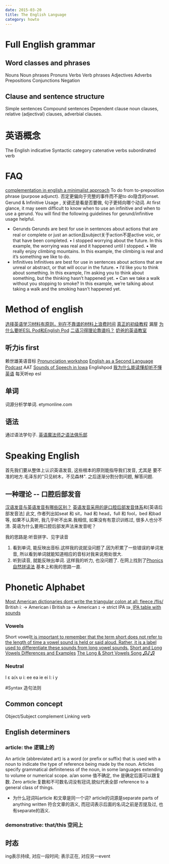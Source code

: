 ```yaml
---
date: 2015-03-20
title: The English Language
category: howto
---
```



# Full English grammar
## Word classes and phrases
Nouns
Noun phrases
Pronuns
Verbs
Verb phrases
Adjectives
Adverbs
Prepositions
Conjunctions
Negation
## Clause and sentence structure
Simple sentences
Compound sentences
Dependent clause
noun clauses, 
relative (adjectival) clauses, 
adverbial clauses.

# 英语概念
The English indicative
Syntactic category
catenative verbs 
subordinated verb

# FAQ
[complementation in english a minimalist approach](http://ebooks.unibuc.ro/filologie/cornilescu/cuprins.htm)
To do from to-preposition phrase (purpose adjunct).
否定更偏向于完整的事件而不是to do隐含的onset.
Gerund & Infinitive Usage , 关键还是看是否要做, 句子更倾向哪个动词.
At first glance, it may seem difficult to know when to use an infinitive and when to use a gerund. 
You will find the following guidelines for gerund/infinitive usage helpful.
* Gerunds
Gerunds are best for use in sentences about actions that are real or complete or just an action且subject关于action不是active voic, or that have been completed.
• I stopped worrying about the future.
In this example, the worrying was real and it happened until I stopped.
• We really enjoy climbing mountains.
In this example, the climbing is real and it’s something we like to do.
* Infinitives
Infinitives are best for use in sentences about actions that are unreal or abstract, or that will occur in the future.
• I’d like you to think about something.
In this example, I’m asking you to think about something, but the thinking hasn’t happened yet.
• Can we take a walk without you stopping to smoke?
In this example, we’re talking about taking a walk and the smoking hasn’t happened yet.

# Method of english
[选择英语学习材料有原则，别在不靠谱的材料上浪费时间](http://daily.zhihu.com/story/2471810)
[真正的初级教程](http://site.douban.com/195274/widget/notes/11672161/note/323335577/)
漏屋
[为什么要听ESL Pod和English Pod](http://www.douban.com/group/topic/16946115/)
[二语习得理论靠谱吗？](http://www.zhihu.com/question/20274480)
[奶爸的英语教室](http://site.douban.com/195274/widget/notes/11672256/note/249929892/)

## 听力is first
赖世雄美语音标
[Pronunciation workshop](http://www.youku.com/playlist_show/id_5241166.html)
[English as a Second Language Podcast](https://www.eslpod.com/website/show_all.php?cat_id=-59456&low_rec=1600)
AAT
[Sounds of Speech in Iowa](http://www.uiowa.edu/~acadtech/phonetics/english/english.html)
Englishpod
[我为什么能读懂却听不懂英语](http://www.jlrtvu.jl.cn/xb/file.asp?fileid=20101040001)
每天听ep esl

## 单词
词源分析学单词.
etymonline.com

## 语法
通过语法学句子.
[英语魔法师之语法俱乐部](http://book.douban.com/subject/1014914/)

# Speaking English
首先我们要从整体上认识英语发音, 这些根本的原则能指导我们发音, 尤其是
要不准的地方.毛泽东的"只见树木，不见森林". 之后逐渐分割分割问题, 解答问题.
## 一种理论 -- 口腔后部发音
[汉语发音与英语发音有哪些区别？](http://wy.wenyisoft.com/english2.0/jsp/art.do?method=detail&id=189&link11=%E7%AD%96%E7%95%A5%E6%8C%87%E5%AF%BC&fg1=%2F&link22=%E5%8F%A3%E8%AF%AD%E7%AD%96%E7%95%A5%E6%8C%87%E5%AF%BC&idd=89&iddd=186&left=2&cate=89)
[英语发音采用的是口腔后部发音体系](http://blog.ifeng.com/article/21032264.html)和[英语后部发音法]
此文, 作者列出如seat 和 sit，had 和 head，full 和 fool，bed 和bad等, 如果不认真听,
我几乎听不出来.我相信, 如果没有有意识训练过, 很多人也分不清.
英语为什么要用口腔后部发声法来发音呢？



我的思路是:听音拼字、见字读音
1. 看到单词, 能反映出音标.这样我的说就没问题了.因为积累了一些错误的单词发音,
所以看到单词就能知道相应的音标对我来说用处很大.
2. 听到读音, 就能反映出单词. 这样我的听力, 也没问题了.
在网上找到了[Phonics 自然拼读法](http://en.wikipedia.org/wiki/Phonics)
基本上和我的思路一直.

# Phonetic Alphabet
[Most American dictionaries dont write the triangular colon at all: fleece /flis/](http://teflpedia.com/IPA_phoneme_/i%CB%90/)
British iː -> American i
British ɪə -> American ɪ -> strict IPA ɪə ̯ 
[IPA table with sounds](http://www.internationalphoneticalphabet.org/ipa-sounds/ipa-chart-with-sounds/)

### Vowels
Short vowel[It is important to remember that the term short does not refer to the length of time a vowel sound is held or said aloud.  Rather, it is a label used to differentiate these sounds from long vowel sounds.](https://blog.udemy.com/american-english-pronunciation-2/)
[Short and Long Vowels Differences and Examples](https://blog.udemy.com/short-and-long-vowel-differences/)
[The Long & Short Vowels Song ♫♪♫](https://www.youtube.com/watch?v=4TjcT7Gto3U)

### Neutral
I ɛ ə/ʌ ʊ
i: ee ea ie ei 
I: i y

#Syntax 造句法则
## Common concept
Object/Subject complement
Linking verb

## English determiners
### article: the 逻辑上的
An article (abbreviated art) is a word (or prefix or suffix) that is used with 
a noun to indicate the type of reference being made by the noun. 
Articles specify grammatical definiteness of the noun, 
in some languages extending to volume or numerical scope. 
a/an some 值不确定, the 是确定后面可以跟复数. 
Zero article:复数和不可数名词没有冠词,貌似代表全部 reference to a general class of things. 

* 为什么冠词叫article 和文章是同一个词?
article的词源是separate parts of anything written 符合文章的涵义, 
而冠词表示后面的名词之前是否提及过, 也有separate的涵义.
### demonstrative: that/this 空间上

## 时态
ing表示持续, 对应一段时间; 表示正在, 对应另一event

